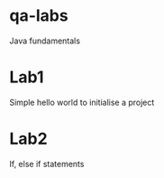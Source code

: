 # qa-labs
Java fundamentals

# Lab1
Simple hello world to initialise a project

# Lab2
If, else if statements 
